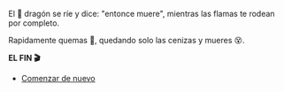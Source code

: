 El 🐉 dragón se ríe y dice: "entonce muere", mientras las flamas te rodean por completo.

Rapidamente quemas 🍟, quedando solo las cenizas y mueres 😵.

**EL FIN 🎬**

- [Comenzar de nuevo](../begin-journey.md)

